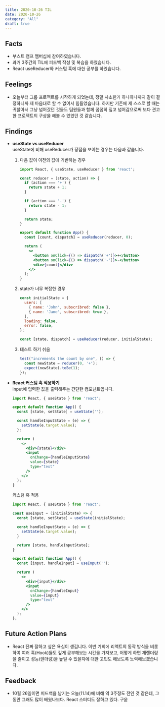 ```yaml
---
title: 2020-10-26 TIL
date: 2020-10-26
category: "All"
draft: true
---
```


## Facts

- 부스트 캠프 멤버십에 참여하였습니다.
- 과거 3주간의 TIL에 피드백 작성 및 복습을 하였습니다.
- React useReducer와 커스텀 훅에 대한 공부를 하였습니다.

## Feelings

- 오늘부터 그룹 프로젝트를 시작하게 되었는데, 정말 사소한거 하나하나까지 같이 결정하니까 제 마음대로 할 수 없어서 힘들었습니다. 하지만 기존에 제 스스로 할 때는 귀찮아서 그냥 넘어갔던 것들도 팀원들과 함께 꼼꼼히 짚고 넘어감으로써 보다 견고한 프로젝트의 구상을 해볼 수 있었던 것 같습니다.

## Findings

- **useState vs useReducer**  
  useState에 비해 useReducer가 장점을 보이는 경우는 다음과 같습니다.
  1. 다음 값이 이전의 값에 기반하는 경우

      ```jsx
      import React, { useState, useReducer } from 'react';

      const reducer = (state, action) => {
        if (action === '+') {
          return state + 1;
        }

        if (action === '-') {
          return state - 1;
        }

        return state;
      }

      export default function App() {
        const [count, dispatch] = useReducer(reducer, 0);

        return (
          <>
            <button onClick={() => dispatch('+')}>+</button>
            <button onClick={() => dispatch('-')}>-</button>
            <div>{count}</div>
          </>
        );
      }
      ```

  2. state가 너무 복잡한 경우

      ```jsx
      const initialState = {
        users: [
          { name: 'John', subscribred: false },
          { name: 'Jane', subscribred: true },
        ],
        loading: false,
        error: false,
      };

      const [state, dispatch] = useReducer(reducer, initialState);
      ```

  3. 테스트 하기 쉬움

      ```js
      test("increments the count by one", () => {
        const newState = reducer(0, '+');
        expect(newState).toBe(1);
      });
      ```

- **React 커스텀 훅 적용하기**  
  input에 입력한 값을 출력해주는 간단한 컴포넌트입니다.

    ```jsx
    import React, { useState } from 'react';

    export default function App() {
      const [state, setState] = useState('');

      const handleInputState = (e) => {
        setState(e.target.value);
      };

      return (
        <>
          <div>{state}</div>
          <input
            onChange={handleInputState}
            value={state}
            type="text"
          />
        </>
      );
    }
    ```

    커스텀 훅 적용

    ```jsx
    import React, { useState } from 'react';

    const useInput = (initialState) => {
      const [state, setState] = useState(initialState);

      const handleInputState = (e) => {
        setState(e.target.value);
      }

      return [state, handleInputState];
    }

    export default function App() {
      const [input, handleInput] = useInput('');

      return (
        <>
          <div>{input}</div>
          <input
            onChange={handleInput}
            value={input}
            type="text"
          />
        </>
      );
    };
    ```

## Future Action Plans

- React 진짜 잘하고 싶은 욕심이 생깁니다. 이번 기회에 리액트의 동작 방식을 비롯하여 여러 훅(Hook)들도 깊게 공부해보는 시간을 가져보고, 어떻게 하면 재렌더링을 줄이고 성능(렌더링)을 높일 수 있을지에 대한 고민도 해보도록 노력해보겠습니다.

## Feedback

- 10월 26일이면 피드백을 남기는 오늘(11.14)에 비해 약 3주정도 전인 것 같은데, 그 동안 그래도 많이 배웠나보다. React 스터디도 잘하고 있다. 구욷
